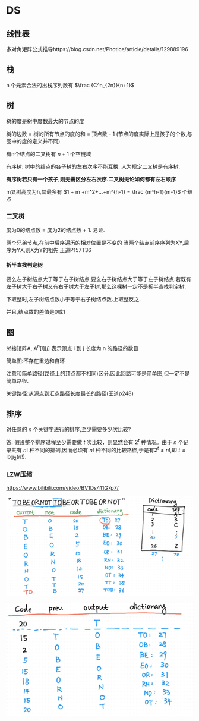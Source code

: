 # DS

## 线性表

多对角矩阵公式推导https://blog.csdn.net/Photice/article/details/129889196

## 栈

n 个元素合法的出栈序列数有 $\frac {C^n_{2n}}{n+1}$

## 树

树的度是树中度数最大的节点的度

树的边数 = 树的所有节点的度的和 = 顶点数 - 1 (节点的度实际上是孩子的个数,与图中的度的定义并不同)

有n个结点的二叉树有 $n+1$ 个空链域

有序树: 树中的结点的各子树的左右次序不能互换. 人为规定二叉树是有序树.

**有序树若只有一个孩子,则无需区分左右次序.二叉树无论如何都有左右顺序**

m叉树高度为h,其最多有 $1 + m +m^2+...+m^{h-1} = \frac {m^h-1}{m-1}$ 个结点

### 二叉树

度为0的结点数 = 度为2的结点数 + 1. 易证.

两个兄弟节点,在前中后序遍历的相对位置是不变的
当两个结点前序序列为XY,后序为YX,则X为Y的祖先 王道P157T36

#### 折半查找判定树

要么左子树结点大于等于右子树结点,要么右子树结点大于等于左子树结点.若既有左子树大于右子树又有右子树大于左子树,那么这棵树一定不是折半查找判定树.

下取整时,左子树结点数小于等于右子树结点数.上取整反之.

并且,结点数的差值是0或1

## 图

邻接矩阵A, $A^n[i][j]$ 表示顶点 i 到 j 长度为 n 的路径的数目 

简单图:不存在重边和自环

注意和简单路径(路径上的顶点都不相同)区分.因此回路可能是简单图,但一定不是简单路径.

关键路径:从源点到汇点路径长度最长的路径(王道p248)

## 排序

对任意的 $n$ 个关键字进行的排序,至少需要多少次比较?

答:
假设整个排序过程至少需要做 $t$ 次比较，则显然会有 $2^t$ 种情况。由于 $n$ 个记录共有 $n!$ 种不同的排列,因而必须有 $n!$ 种不同的比较路径,于是有$2^t\geq n!$,即 $t≥\log_2(n!)$.
<!-- 设进行 $t$ 次比较,则有 $2^t$ 种选择, $n$ 个元素随机排列,有 $n!$ 种状态,我们每次做选择,都是在一个状态转到另一个状态,那么只要选择数 >= 状态数,一定可以从某个状态转移到 $123...n$ ,只要 $2^t\geq n! ,t>=\log n!$ -->

### LZW压缩

<https://www.bilibili.com/video/BV1Ds411G7p7/>

![指令](./img/LZW压缩_1.png)

![指令](./img/LZW压缩_2.png)
